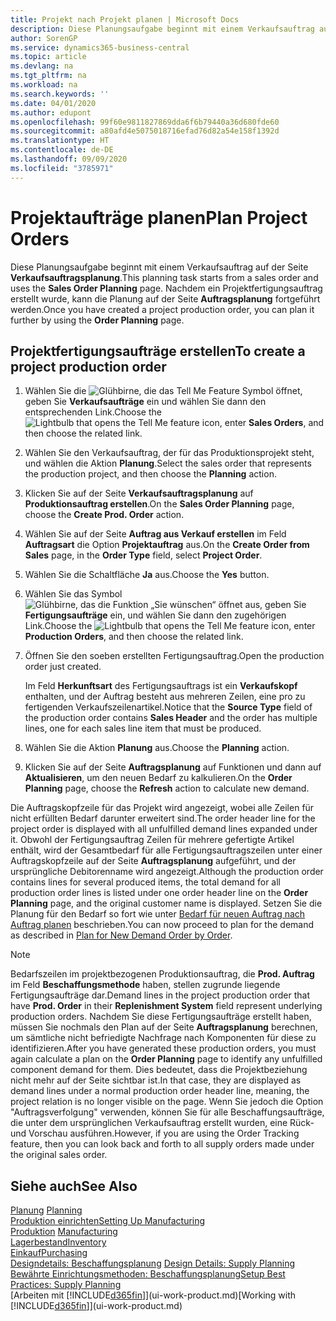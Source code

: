 ```yaml
---
title: Projekt nach Projekt planen | Microsoft Docs
description: Diese Planungsaufgabe beginnt mit einem Verkaufsauftrag auf der Seite **Verkaufsauftragsplanung**. Nachdem ein Projektfertigungsauftrag erstellt wurde, kann die Planung auf der Seite **Auftragsplanung** fortgeführt werden.
author: SorenGP
ms.service: dynamics365-business-central
ms.topic: article
ms.devlang: na
ms.tgt_pltfrm: na
ms.workload: na
ms.search.keywords: ''
ms.date: 04/01/2020
ms.author: edupont
ms.openlocfilehash: 99f60e9811827869dda6f6b79440a36d680fde60
ms.sourcegitcommit: a80afd4e5075018716efad76d82a54e158f1392d
ms.translationtype: HT
ms.contentlocale: de-DE
ms.lasthandoff: 09/09/2020
ms.locfileid: "3785971"
---
```

# <a name="plan-project-orders"></a><span data-ttu-id="5c0e4-104">Projektaufträge planen</span><span class="sxs-lookup"><span data-stu-id="5c0e4-104">Plan Project Orders</span></span>
<span data-ttu-id="5c0e4-105">Diese Planungsaufgabe beginnt mit einem Verkaufsauftrag auf der Seite **Verkaufsauftragsplanung**.</span><span class="sxs-lookup"><span data-stu-id="5c0e4-105">This planning task starts from a sales order and uses the **Sales Order Planning** page.</span></span> <span data-ttu-id="5c0e4-106">Nachdem ein Projektfertigungsauftrag erstellt wurde, kann die Planung auf der Seite **Auftragsplanung** fortgeführt werden.</span><span class="sxs-lookup"><span data-stu-id="5c0e4-106">Once you have created a project production order, you can plan it further by using the **Order Planning** page.</span></span>  

## <a name="to-create-a-project-production-order"></a><span data-ttu-id="5c0e4-107">Projektfertigungsaufträge erstellen</span><span class="sxs-lookup"><span data-stu-id="5c0e4-107">To create a project production order</span></span>  

1.  <span data-ttu-id="5c0e4-108">Wählen Sie die ![Glühbirne, die das Tell Me Feature](media/ui-search/search_small.png "Was möchten Sie tun?") Symbol öffnet, geben Sie **Verkaufsaufträge** ein und wählen Sie dann den entsprechenden Link.</span><span class="sxs-lookup"><span data-stu-id="5c0e4-108">Choose the ![Lightbulb that opens the Tell Me feature](media/ui-search/search_small.png "Tell me what you want to do") icon, enter **Sales Orders**, and then choose the related link.</span></span>  
2.  <span data-ttu-id="5c0e4-109">Wählen Sie den Verkaufsauftrag, der für das Produktionsprojekt steht, und wählen die Aktion **Planung**.</span><span class="sxs-lookup"><span data-stu-id="5c0e4-109">Select the sales order that represents the production project, and then choose the **Planning** action.</span></span>  
4.  <span data-ttu-id="5c0e4-110">Klicken Sie auf der Seite **Verkaufsauftragsplanung** auf **Produktionsauftrag erstellen**.</span><span class="sxs-lookup"><span data-stu-id="5c0e4-110">On the **Sales Order Planning** page, choose  the **Create Prod. Order** action.</span></span>  
5.  <span data-ttu-id="5c0e4-111">Wählen Sie auf der Seite **Auftrag aus Verkauf erstellen** im Feld **Auftragsart** die Option **Projektauftrag** aus.</span><span class="sxs-lookup"><span data-stu-id="5c0e4-111">On the **Create Order from Sales** page, in the **Order Type** field, select **Project Order**.</span></span>  
6.  <span data-ttu-id="5c0e4-112">Wählen Sie die Schaltfläche **Ja** aus.</span><span class="sxs-lookup"><span data-stu-id="5c0e4-112">Choose the **Yes** button.</span></span>  
7.  <span data-ttu-id="5c0e4-113">Wählen Sie das Symbol ![Glühbirne, das die Funktion „Sie wünschen“ öffnet](media/ui-search/search_small.png "Was möchten Sie tun?") aus, geben Sie **Fertigungsaufträge** ein, und wählen Sie dann den zugehörigen Link.</span><span class="sxs-lookup"><span data-stu-id="5c0e4-113">Choose the ![Lightbulb that opens the Tell Me feature](media/ui-search/search_small.png "Tell me what you want to do") icon, enter **Production Orders**, and then choose the related link.</span></span>
8. <span data-ttu-id="5c0e4-114">Öffnen Sie den soeben erstellten Fertigungsauftrag.</span><span class="sxs-lookup"><span data-stu-id="5c0e4-114">Open the production order just created.</span></span>  

    <span data-ttu-id="5c0e4-115">Im Feld **Herkunftsart** des Fertigungsauftrags ist ein **Verkaufskopf** enthalten, und der Auftrag besteht aus mehreren Zeilen, eine pro zu fertigenden Verkaufszeilenartikel.</span><span class="sxs-lookup"><span data-stu-id="5c0e4-115">Notice that the **Source Type** field of the production order contains **Sales Header** and the order has multiple lines, one for each sales line item that must be produced.</span></span>  
9. <span data-ttu-id="5c0e4-116">Wählen Sie die Aktion **Planung** aus.</span><span class="sxs-lookup"><span data-stu-id="5c0e4-116">Choose the **Planning** action.</span></span>
10. <span data-ttu-id="5c0e4-117">Klicken Sie auf der Seite **Auftragsplanung** auf Funktionen und dann auf **Aktualisieren**, um den neuen Bedarf zu kalkulieren.</span><span class="sxs-lookup"><span data-stu-id="5c0e4-117">On the **Order Planning** page, choose the **Refresh** action to calculate new demand.</span></span>  

<span data-ttu-id="5c0e4-118">Die Auftragskopfzeile für das Projekt wird angezeigt, wobei alle Zeilen für nicht erfüllten Bedarf darunter erweitert sind.</span><span class="sxs-lookup"><span data-stu-id="5c0e4-118">The order header line for the project order is displayed with all unfulfilled demand lines expanded under it.</span></span> <span data-ttu-id="5c0e4-119">Obwohl der Fertigungsauftrag Zeilen für mehrere gefertigte Artikel enthält, wird der Gesamtbedarf für alle Fertigungsauftragszeilen unter einer Auftragskopfzeile auf der Seite **Auftragsplanung** aufgeführt, und der ursprüngliche Debitorenname wird angezeigt.</span><span class="sxs-lookup"><span data-stu-id="5c0e4-119">Although the production order contains lines for several produced items, the total demand for all production order lines is listed under one order header line on the **Order Planning** page, and the original customer name is displayed.</span></span> <span data-ttu-id="5c0e4-120">Setzen Sie die Planung für den Bedarf so fort wie unter [Bedarf für neuen Auftrag nach Auftrag planen](production-how-to-plan-for-new-demand.md) beschrieben.</span><span class="sxs-lookup"><span data-stu-id="5c0e4-120">You can now proceed to plan for the demand as described in [Plan for New Demand Order by Order](production-how-to-plan-for-new-demand.md).</span></span>  

> [!NOTE]  
>  <span data-ttu-id="5c0e4-121">Bedarfszeilen im projektbezogenen Produktionsauftrag, die **Prod. Auftrag** im Feld **Beschaffungsmethode** haben, stellen zugrunde liegende Fertigungsaufträge dar.</span><span class="sxs-lookup"><span data-stu-id="5c0e4-121">Demand lines in the project production order that have **Prod. Order** in their **Replenishment System** field represent underlying production orders.</span></span> <span data-ttu-id="5c0e4-122">Nachdem Sie diese Fertigungsaufträge erstellt haben, müssen Sie nochmals den Plan auf der Seite **Auftragsplanung** berechnen, um sämtliche nicht befriedigte Nachfrage nach Komponenten für diese zu identifizieren.</span><span class="sxs-lookup"><span data-stu-id="5c0e4-122">After you have generated these production orders, you must again calculate a plan on the **Order Planning** page to identify any unfulfilled component demand for them.</span></span> <span data-ttu-id="5c0e4-123">Dies bedeutet, dass die Projektbeziehung nicht mehr auf der Seite sichtbar ist.</span><span class="sxs-lookup"><span data-stu-id="5c0e4-123">In that case, they are displayed as demand lines under a normal production order header line, meaning, the project relation is no longer visible on the page.</span></span> <span data-ttu-id="5c0e4-124">Wenn Sie jedoch die Option "Auftragsverfolgung" verwenden, können Sie für alle Beschaffungsaufträge, die unter dem ursprünglichen Verkaufsauftrag erstellt wurden, eine Rück- und Vorschau ausführen.</span><span class="sxs-lookup"><span data-stu-id="5c0e4-124">However, if you are using the Order Tracking feature, then you can look back and forth to all supply orders made under the original sales order.</span></span>  

## <a name="see-also"></a><span data-ttu-id="5c0e4-125">Siehe auch</span><span class="sxs-lookup"><span data-stu-id="5c0e4-125">See Also</span></span>
<span data-ttu-id="5c0e4-126">[Planung](production-planning.md) </span><span class="sxs-lookup"><span data-stu-id="5c0e4-126">[Planning](production-planning.md) </span></span>  
[<span data-ttu-id="5c0e4-127">Produktion einrichten</span><span class="sxs-lookup"><span data-stu-id="5c0e4-127">Setting Up Manufacturing</span></span>](production-configure-production-processes.md)  
<span data-ttu-id="5c0e4-128">[Produktion](production-manage-manufacturing.md)  </span><span class="sxs-lookup"><span data-stu-id="5c0e4-128">[Manufacturing](production-manage-manufacturing.md)  </span></span>  
[<span data-ttu-id="5c0e4-129">Lagerbestand</span><span class="sxs-lookup"><span data-stu-id="5c0e4-129">Inventory</span></span>](inventory-manage-inventory.md)  
[<span data-ttu-id="5c0e4-130">Einkauf</span><span class="sxs-lookup"><span data-stu-id="5c0e4-130">Purchasing</span></span>](purchasing-manage-purchasing.md)  
<span data-ttu-id="5c0e4-131">[Designdetails: Beschaffungsplanung](design-details-supply-planning.md) </span><span class="sxs-lookup"><span data-stu-id="5c0e4-131">[Design Details: Supply Planning](design-details-supply-planning.md) </span></span>  
[<span data-ttu-id="5c0e4-132">Bewährte Einrichtungsmethoden: Beschaffungsplanung</span><span class="sxs-lookup"><span data-stu-id="5c0e4-132">Setup Best Practices: Supply Planning</span></span>](setup-best-practices-supply-planning.md)  
<span data-ttu-id="5c0e4-133">[Arbeiten mit [!INCLUDE[d365fin](includes/d365fin_md.md)]](ui-work-product.md)</span><span class="sxs-lookup"><span data-stu-id="5c0e4-133">[Working with [!INCLUDE[d365fin](includes/d365fin_md.md)]](ui-work-product.md)</span></span>
